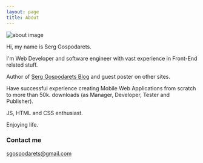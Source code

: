 ```yaml
---
layout: page
title: About
---
```


<div class="about-image-wrapper">
    <img src="{{ site.baseurl }}/images/about.png" alt="about image"/>
</div>

Hi, my name is Serg Gospodarets.

I'm Web Developer and software engineer with vast experience in Front-End related stuff.

Author of [Serg Gospodarets Blog](https://blog.gospodarets.com/) and guest poster on other sites.

Have successful experience creating Mobile Web Applications from scratch to more than 50k. downloads (as Manager, Developer, Tester and Publisher).

JS, HTML and CSS enthusiast.

Enjoying life.

### Contact me

[sgospodarets@gmail.com](mailto:sgospodarets@gmail.com)